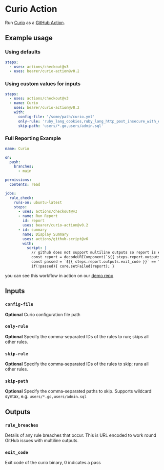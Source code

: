 # Curio Action

Run [Curio](https://curio.sh/) as a [GitHub Action](https://github.com/features/actions).

## Example usage

### Using defaults

``` yaml
steps:
  - uses: actions/checkout@v3
  - uses: bearer/curio-action@v0.2
```

### Using custom values for inputs

``` yaml
steps:
  - uses: actions/checkout@v3
  - name: Curio
    uses: bearer/curio-action@v0.2
    with:
      config-file: '/some/path/curio.yml'
      only-rule: 'ruby_lang_cookies,ruby_lang_http_post_insecure_with_data'
      skip-path: 'users/*.go,users/admin.sql'
```
### Full Reporting Example

```yaml
name: Curio

on:
  push:
    branches:
      - main

permissions:
  contents: read

jobs:
  rule_check:
    runs-on: ubuntu-latest
    steps:
      - uses: actions/checkout@v3
      - name: Run Report
        id: report
        uses: bearer/curio-action@v0.2
      - id: summary
        name: Display Summary
        uses: actions/github-script@v6
        with:
          script: |
            // github does not support multiline outputs so report is encoded
            const report = decodeURIComponent(`${{ steps.report.outputs.rule_breaches }}`);
            const passed = `${{ steps.report.outputs.exit_code }}` == "0";
            if(!passed){ core.setFailed(report); }
```
you can see this workflow in action on our [demo repo](https://github.com/Bearer/bear-publishing/actions/workflows/curio.yml)

## Inputs

### `config-file`

**Optional** Curio configuration file path

### `only-rule`

**Optional** Specify the comma-separated IDs of the rules to run; skips all other rules.

### `skip-rule`

**Optional** Specify the comma-separated IDs of the rules to skip; runs all other rules.

### `skip-path`

**Optional** Specify the comma-separated paths to skip. Supports wildcard syntax, e.g. `users/*.go,users/admin.sql`

## Outputs

### `rule_breaches`

Details of any rule breaches that occur. This is URL encoded to work round GitHub issues with multiline outputs.

### `exit_code`

Exit code of the curio binary, 0 indicates a pass
